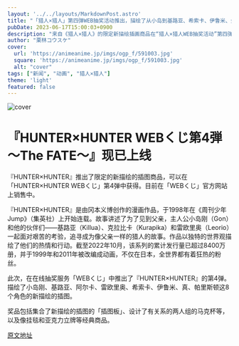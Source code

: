 ```yaml
---
layout: '../../layouts/MarkdownPost.astro'
title: "「猎人×猎人」第四弹WEB抽奖活动推出，描绘了从小岛到基路亚、希索卡、伊鲁米、金、帕里斯顿等人的插画！"
pubDate: 2023-06-17T15:00:03+0900
description: "来自《猎人×猎人》的限定新描绘插画商品在“猎人×猎人WEB抽奖活动”第四弹中推出。目前正在“WEB抽奖活动”官方网站上销售。"
author: "栗林コウスケ"
cover:
  url: 'https://animeanime.jp/imgs/ogp_f/591003.jpg'
  square: 'https://animeanime.jp/imgs/ogp_f/591003.jpg'
  alt: "cover"
tags: ["新闻", "动画", "猎人×猎人"]
theme: 'light'
featured: false
---
```


![cover](https://animeanime.jp/imgs/ogp_f/591003.jpg)

# 『HUNTER×HUNTER WEBくじ第4弾 ～The FATE～』现已上线

『HUNTER×HUNTER』推出了限定的新描绘的插图商品，可以在「HUNTER×HUNTER WEBくじ」第4弹中获得。目前在「WEBくじ」官方网站上销售中。

『HUNTER×HUNTER』是由冈本义博创作的漫画作品，于1998年在《周刊少年Jump》（集英社）上开始连载。故事讲述了为了见到父亲，主人公小岛刚（Gon）和他的伙伴们——基路亚（Killua）、克拉比卡（Kurapika）和雷欧里奥（Leorio）一起面对艰苦的考验，追寻成为像父亲一样的猎人的故事。作品以独特的世界观描绘了他们的热情和行动。截至2022年10月，该系列的累计发行量已超过8400万册，并于1999年和2011年被改编成动画，不仅在日本，全世界都有着狂热的粉丝。

此次，在在线抽奖服务「WEBくじ」中推出了『HUNTER×HUNTER』的第4弹。描绘了小岛刚、基路亚、阿尔卡、雷欧里奥、希索卡、伊鲁米、真、帕里斯顿这8个角色的新描绘的插图。

奖品包括集合了新描绘的插图的「插图板」、设计了有关系的两人组的马克杯等，以及像挂毯和亚克力立牌等经典商品。

  [原文地址](https://animeanime.jp/article/2023/06/17/77986.html)